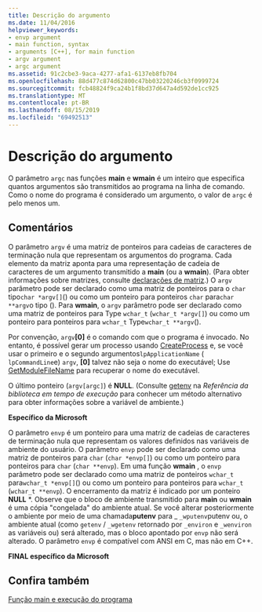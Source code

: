 ```yaml
---
title: Descrição do argumento
ms.date: 11/04/2016
helpviewer_keywords:
- envp argument
- main function, syntax
- arguments [C++], for main function
- argv argument
- argc argument
ms.assetid: 91c2cbe3-9aca-4277-afa1-6137eb8fb704
ms.openlocfilehash: 88d477c874d62800c47bb03220246cb3f0999724
ms.sourcegitcommit: fcb48824f9ca24b1f8bd37d647a4d592de1cc925
ms.translationtype: MT
ms.contentlocale: pt-BR
ms.lasthandoff: 08/15/2019
ms.locfileid: "69492513"
---
```

# <a name="argument-description"></a>Descrição do argumento

O parâmetro `argc` nas funções **main** e **wmain** é um inteiro que especifica quantos argumentos são transmitidos ao programa na linha de comando. Como o nome do programa é considerado um argumento, o valor de `argc` é pelo menos um.

## <a name="remarks"></a>Comentários

O parâmetro `argv` é uma matriz de ponteiros para cadeias de caracteres de terminação nula que representam os argumentos do programa. Cada elemento da matriz aponta para uma representação de cadeia de caracteres de um argumento transmitido a **main** (ou a **wmain**). (Para obter informações sobre matrizes, consulte [declarações de matriz](../c-language/array-declarations.md).) O `argv` parâmetro pode ser declarado como uma matriz de ponteiros para o `char` tipo`char *argv[]`() ou como um ponteiro para ponteiros `char` para`char **argv`o tipo (). Para **wmain**, o `argv` parâmetro pode ser declarado como uma matriz de ponteiros para Type `wchar_t` (`wchar_t *argv[]`) ou como um ponteiro para ponteiros para `wchar_t` Type`wchar_t **argv`().

Por convenção, `argv`**[0]** é o comando com que o programa é invocado.  No entanto, é possível gerar um processo usando [CreateProcess](/windows/win32/api/processthreadsapi/nf-processthreadsapi-createprocessw) e, se você usar o primeiro e o segundo argumentos`lpApplicationName` ( `lpCommandLine`e) `argv`, **[0]** talvez não seja o nome do executável; Use [GetModuleFileName](/windows/win32/api/libloaderapi/nf-libloaderapi-getmodulefilenamew) para recuperar o nome do executável.

O último ponteiro (`argv[argc]`) é **NULL**. (Consulte [getenv](../c-runtime-library/reference/getenv-wgetenv.md) na *Referência da biblioteca em tempo de execução* para conhecer um método alternativo para obter informações sobre a variável de ambiente.)

**Específico da Microsoft**

O parâmetro `envp` é um ponteiro para uma matriz de cadeias de caracteres de terminação nula que representam os valores definidos nas variáveis de ambiente do usuário. O parâmetro `envp` pode ser declarado como uma matriz de ponteiros para `char` (`char *envp[]`) ou como um ponteiro para ponteiros para `char` (`char **envp`). Em uma função **wmain** , o `envp` parâmetro pode ser declarado como uma matriz de ponteiros `wchar_t` para`wchar_t *envp[]`() ou como um ponteiro para ponteiros para `wchar_t` (`wchar_t **envp`). O encerramento da matriz é indicado por um ponteiro **NULL** \*. Observe que o bloco de ambiente transmitido para **main** ou **wmain** é uma cópia "congelada" do ambiente atual. Se você alterar posteriormente o ambiente por meio de uma chamada**putenv** para _ `_wputenv`putenv ou, o ambiente atual (como `getenv` / `_wgetenv` retornado por `_environ` e `_wenviron` as variáveis ou) será alterado, mas o bloco apontado por `envp` não será alterado. O parâmetro `envp` é compatível com ANSI em C, mas não em C++.

**FINAL específico da Microsoft**

## <a name="see-also"></a>Confira também

[Função main e execução do programa](../c-language/main-function-and-program-execution.md)
